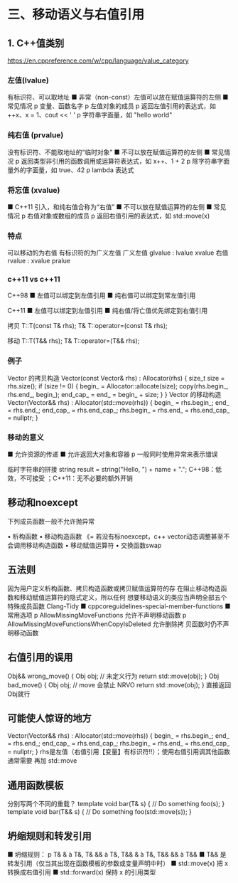 # 三、移动语义与右值引用
## 1. C++值类别
https://en.cppreference.com/w/cpp/language/value_category
### 左值(lvalue)
有标识符、可以取地址
■ 非常（non-const）左值可以放在赋值运算符的左侧
■ 常见情况
p 变量、函数名字
p 左值对象的成员
p 返回左值引用的表达式，如 ++x、x = 1、cout << ' '
p 字符串字面量，如 "hello world"
### 纯右值 (prvalue)
没有标识符、不能取地址的“临时对象”
■ 不可以放在赋值运算符的左侧
■ 常见情况
p 返回类型非引用的函数调用或运算符表达式，如 x++、1 + 2
p 除字符串字面量外的字面量，如 true、42
p lambda 表达式
### 将忘值 (xvalue)
■ C++11 引入，和纯右值合称为“右值”
■ 不可以放在赋值运算符的左侧
■ 常见情况
p 右值对象或数组的成员
p 返回右值引用的表达式，如 std::move(x)

### 特点
可以移动的为右值
有标识符的为广义左值
广义左值 glvalue : lvalue xvalue
右值  rvalue : xvalue pralue

### c++11 vs c++11
C++98
■ 左值可以绑定到左值引用
■ 纯右值可以绑定到常左值引用

C++11
■ 左值可以绑定到左值引用
■ 纯右值/将亡值优先绑定到右值引用

拷贝
T::T(const T& rhs);
T& T::operator=(const T& rhs);

移动
T::T(T&& rhs);
T& T::operator=(T&& rhs);

### 例子
Vector 的拷贝构造
Vector(const Vector& rhs) : Allocator(rhs)
{
size_t size = rhs.size();
if (size != 0) {
begin_ = Allocator::allocate(size);
copy(rhs.begin_, rhs.end_, begin_);
end_cap_ = end_ = begin_ + size;
}
}
Vector 的移动构造
Vector(Vector&& rhs) : Allocator(std::move(rhs))
{
begin_ = rhs.begin_;
end_ = rhs.end_;
end_cap_ = rhs.end_cap_;
rhs.begin_ = rhs.end_ = rhs.end_cap_ = nullptr;
}

### 移动的意义
■ 允许资源的传递
■ 允许返回大对象和容器
p 一般同时使用异常来表示错误

临时字符串的拼接
string result = string("Hello, ") + name + ".";
C++98：低效，不可接受 ；C++11：无不必要的额外开销

## 移动和noexcept
下列成员函数一般不允许抛异常

• 析构函数
• 移动构造函数 《= 若没有标noexcept，c++ vector动态调整甚至不会调用移动构造函数
• 移动赋值运算符
• 交换函数swap

## 五法则
因为用户定义析构函数、拷贝构造函数或拷贝赋值运算符的存
在阻止移动构造函数和移动赋值运算符的隐式定义，所以任何
想要移动语义的类应当声明全部五个特殊成员函数
Clang-Tidy
■ cppcoreguidelines-special-member-functions
■ 常用选项
p AllowMissingMoveFunctions 允许不声明移动函数
p AllowMissingMoveFunctionsWhenCopyIsDeleted 允许删除拷
贝函数时仍不声明移动函数


## 右值引用的误用
Obj&& wrong_move()
{
Obj obj;
// 未定义⾏为
return std::move(obj);
}
Obj bad_move()
{
Obj obj;
// move 会禁⽌ NRVO
return std::move(obj);
}
直接返回Obj就行


## 可能使人惊讶的地方
Vector(Vector&& rhs) : Allocator(std::move(rhs))
{
begin_ = rhs.begin_;
end_ = rhs.end_;
end_cap_ = rhs.end_cap_;
rhs.begin_ = rhs.end_ = rhs.end_cap_ = nullptr;
}
rhs是左值（右值引用【变量】有标识符!!）；使用右值引用调其他函数通常需要
再加 std::move

## 通用函数模板
分别写两个不同的重载？
template <typename T>
void bar(T& s)
{
// Do something
foo(s);
}
template <typename T>
void bar(T&& s)
{
// Do something
foo(std::move(s));
}
  
## 坍缩规则和转发引用
■ 坍缩规则：
p T& & à T&, T& && à T&, T&& & à T&, T&& && à T&&
■ T&& 是转发引用（仅当其出现在函数模板的参数或变量声明中时）
■ std::move(x) 把 x 转换成右值引用
■ std::forward<T>(x) 保持 x 的引用类型
